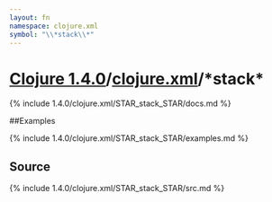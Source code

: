 ```yaml
---
layout: fn
namespace: clojure.xml
symbol: "\\*stack\\*"
---
```


# [Clojure 1.4.0](../../)/[clojure.xml](../)/\*stack\*

{% include 1.4.0/clojure.xml/STAR_stack_STAR/docs.md %}

##Examples

{% include 1.4.0/clojure.xml/STAR_stack_STAR/examples.md %}
## Source
{% include 1.4.0/clojure.xml/STAR_stack_STAR/src.md %}

